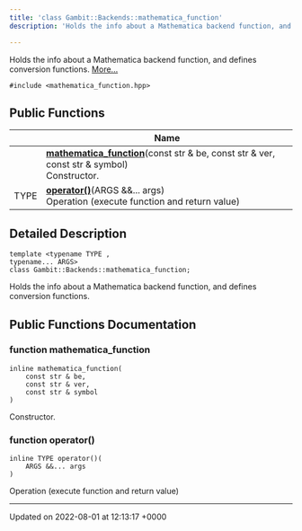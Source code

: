 ```yaml
---
title: 'class Gambit::Backends::mathematica_function'
description: 'Holds the info about a Mathematica backend function, and defines conversion functions. '

---
```









Holds the info about a Mathematica backend function, and defines conversion functions.  [More...](#detailed-description)


`#include <mathematica_function.hpp>`

## Public Functions

|                | Name           |
| -------------- | -------------- |
| | **[mathematica_function](/documentation/code/classes/classgambit_1_1backends_1_1mathematica__function/#function-mathematica-function)**(const str & be, const str & ver, const str & symbol)<br>Constructor.  |
| TYPE | **[operator()](/documentation/code/classes/classgambit_1_1backends_1_1mathematica__function/#function-operator())**(ARGS &&... args)<br>Operation (execute function and return value)  |

## Detailed Description

```
template <typename TYPE ,
typename... ARGS>
class Gambit::Backends::mathematica_function;
```

Holds the info about a Mathematica backend function, and defines conversion functions. 
## Public Functions Documentation

### function mathematica_function

```
inline mathematica_function(
    const str & be,
    const str & ver,
    const str & symbol
)
```

Constructor. 

### function operator()

```
inline TYPE operator()(
    ARGS &&... args
)
```

Operation (execute function and return value) 

-------------------------------

Updated on 2022-08-01 at 12:13:17 +0000